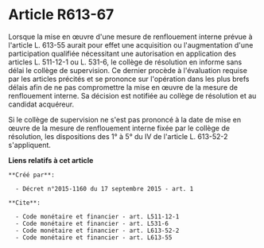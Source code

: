 # Article R613-67

Lorsque la mise en œuvre d'une mesure de renflouement interne prévue à l'article L. 613-55 aurait pour effet une acquisition
ou l'augmentation d'une participation qualifiée nécessitant une autorisation en application des articles L. 511-12-1 ou L.
531-6, le collège de résolution en informe sans délai le collège de supervision. Ce dernier procède à l'évaluation requise
par les articles précités et se prononce sur l'opération dans les plus brefs délais afin de ne pas compromettre la mise en
œuvre de la mesure de renflouement interne. Sa décision est notifiée au collège de résolution et au candidat acquéreur. 

Si le collège de supervision ne s'est pas prononcé à la date de mise en œuvre de la mesure de renflouement interne fixée par
le collège de résolution, les dispositions des 1° à 5° du IV de l'article L. 613-52-2 s'appliquent.

**Liens relatifs à cet article**

	**Créé par**:

	  - Décret n°2015-1160 du 17 septembre 2015 - art. 1

	**Cite**:

	  - Code monétaire et financier - art. L511-12-1
	  - Code monétaire et financier - art. L531-6
	  - Code monétaire et financier - art. L613-52-2
	  - Code monétaire et financier - art. L613-55
